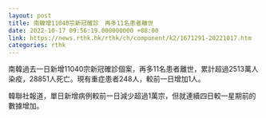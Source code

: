 ```yaml
---
layout: post
title: 南韓增11040宗新冠確診　再多11名患者離世
date: 2022-10-17 09:56:19.000000000 +08:00
link: https://news.rthk.hk/rthk/ch/component/k2/1671291-20221017.htm
categories: rthk
---
```


南韓過去一日新增11040宗新冠確診個案，再多11名患者離世，累計超過2513萬人染疫，28851人死亡。現有重症患者248人，較前一日增加1人。

韓聯社報道，單日新增病例較前一日減少超過1萬宗，但就連續四日較一星期前的數據增加。
